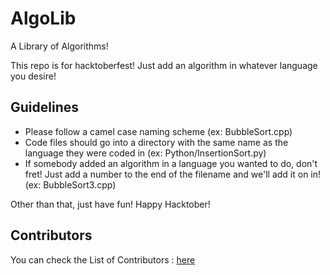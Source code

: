 # AlgoLib
A Library of Algorithms!

This repo is for hacktoberfest! Just add an algorithm in whatever language you desire!

## Guidelines
- Please follow a camel case naming scheme (ex: BubbleSort.cpp)
- Code files should go into a directory with the same name as the language they were coded in (ex: Python/InsertionSort.py)
- If somebody added an algorithm in a language you wanted to do, don't fret! Just add a number to the end of the filename and we'll add it on in! (ex: BubbleSort3.cpp)

Other than that, just have fun! Happy Hacktober!

## Contributors 

You can check the List of Contributors : [here](Contributors.md)
